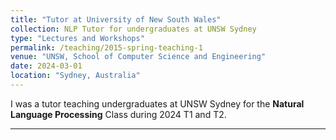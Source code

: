 ```yaml
---
title: "Tutor at University of New South Wales"
collection: NLP Tutor for undergraduates at UNSW Sydney
type: "Lectures and Workshops"
permalink: /teaching/2015-spring-teaching-1
venue: "UNSW, School of Computer Science and Engineering"
date: 2024-03-01
location: "Sydney, Australia"
---
```


I was a tutor teaching undergraduates at UNSW Sydney for the **Natural Language Processing** Class during 2024 T1 and T2.

---
